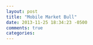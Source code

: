 ```yaml
---
layout: post
title: "Mobile Market Bull"
date: 2013-11-25 18:34:23 -0500
comments: true
categories: 
---
```

